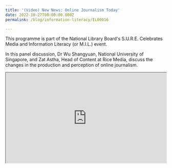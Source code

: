 ```yaml
---
title: '(Video) New News: Online Journalism Today'
date: 2022-10-27T00:00:00.000Z
permalink: /blog/information-literacy/IL00016

---
```


This programme is part of the National Library Board's S.U.R.E. Celebrates Media and Information Literacy (or M.I.L.) event.

In this panel discussion, Dr Wu Shangyuan, National University of Singapore, and Zat Astha, Head of Content at Rice Media, discuss the changes in the production and perception of online journalism.



 <style>.embed-container { position: relative; padding-bottom: 56.25%; height: 0; overflow: hidden; max-width: 100%; } .embed-container iframe, .embed-container object, .embed-container embed { position: absolute; top: 0; left: 0; width: 100%; height: 100%; }</style><div class='embed-container'>
<iframe src="https://nlb.ap.panopto.com/Panopto/Pages/Embed.aspx?id=1e21a461-f83c-470b-8c1a-af3f00c2dca7&autoplay=false&offerviewer=false&showtitle=true&showbrand=true&start=0&interactivity=all" height="405" width="720" style="border: 1px solid #464646;" allowfullscreen allow="autoplay"></iframe></div>

